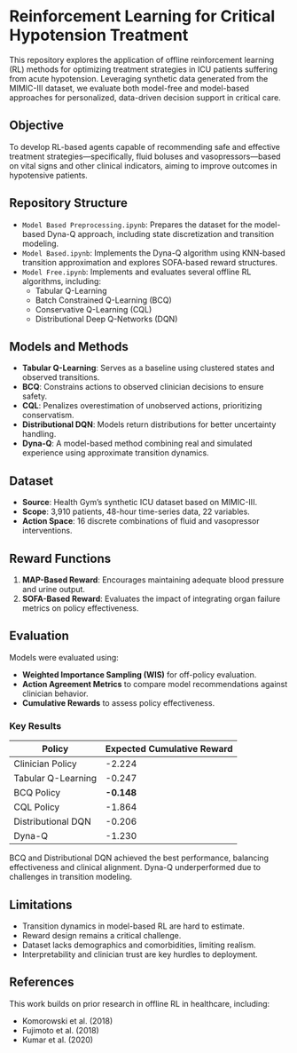 # Reinforcement Learning for Critical Hypotension Treatment

This repository explores the application of offline reinforcement learning (RL) methods for optimizing treatment strategies in ICU patients suffering from acute hypotension. Leveraging synthetic data generated from the MIMIC-III dataset, we evaluate both model-free and model-based approaches for personalized, data-driven decision support in critical care.

## Objective

To develop RL-based agents capable of recommending safe and effective treatment strategies—specifically, fluid boluses and vasopressors—based on vital signs and other clinical indicators, aiming to improve outcomes in hypotensive patients.

## Repository Structure

- `Model Based Preprocessing.ipynb`: Prepares the dataset for the model-based Dyna-Q approach, including state discretization and transition modeling.
- `Model Based.ipynb`: Implements the Dyna-Q algorithm using KNN-based transition approximation and explores SOFA-based reward structures.
- `Model Free.ipynb`: Implements and evaluates several offline RL algorithms, including:
  - Tabular Q-Learning
  - Batch Constrained Q-Learning (BCQ)
  - Conservative Q-Learning (CQL)
  - Distributional Deep Q-Networks (DQN)

## Models and Methods

- **Tabular Q-Learning**: Serves as a baseline using clustered states and observed transitions.
- **BCQ**: Constrains actions to observed clinician decisions to ensure safety.
- **CQL**: Penalizes overestimation of unobserved actions, prioritizing conservatism.
- **Distributional DQN**: Models return distributions for better uncertainty handling.
- **Dyna-Q**: A model-based method combining real and simulated experience using approximate transition dynamics.

## Dataset

- **Source**: Health Gym’s synthetic ICU dataset based on MIMIC-III.
- **Scope**: 3,910 patients, 48-hour time-series data, 22 variables.
- **Action Space**: 16 discrete combinations of fluid and vasopressor interventions.

## Reward Functions

1. **MAP-Based Reward**: Encourages maintaining adequate blood pressure and urine output.
2. **SOFA-Based Reward**: Evaluates the impact of integrating organ failure metrics on policy effectiveness.

## Evaluation

Models were evaluated using:
- **Weighted Importance Sampling (WIS)** for off-policy evaluation.
- **Action Agreement Metrics** to compare model recommendations against clinician behavior.
- **Cumulative Rewards** to assess policy effectiveness.

### Key Results

| Policy              | Expected Cumulative Reward |
|---------------------|----------------------------|
| Clinician Policy    | -2.224                     |
| Tabular Q-Learning  | -0.247                     |
| BCQ Policy          | **-0.148**                 |
| CQL Policy          | -1.864                     |
| Distributional DQN  | -0.206                     |
| Dyna-Q              | -1.230                     |

BCQ and Distributional DQN achieved the best performance, balancing effectiveness and clinical alignment. Dyna-Q underperformed due to challenges in transition modeling.

## Limitations

- Transition dynamics in model-based RL are hard to estimate.
- Reward design remains a critical challenge.
- Dataset lacks demographics and comorbidities, limiting realism.
- Interpretability and clinician trust are key hurdles to deployment.

## References

This work builds on prior research in offline RL in healthcare, including:
- Komorowski et al. (2018)
- Fujimoto et al. (2018)
- Kumar et al. (2020)

